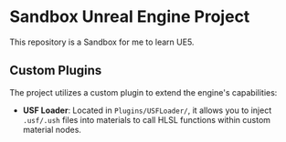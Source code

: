# Sandbox Unreal Engine Project

This repository is a Sandbox for me to learn UE5.

## Custom Plugins

The project utilizes a custom plugin to extend the engine's capabilities:

*   **USF Loader**: Located in `Plugins/USFLoader/`, it allows you to inject `.usf/.ush` files into materials to call HLSL functions within custom material nodes.
